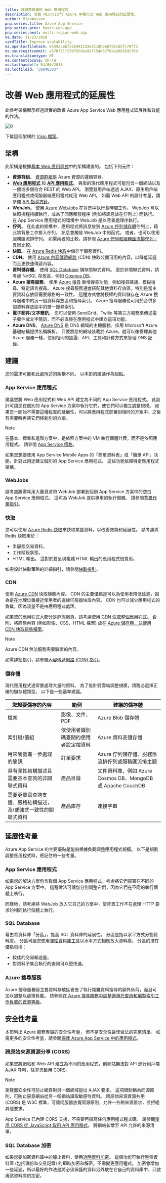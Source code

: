 ```yaml
---
title: 可調整規模的 Web 應用程式
description: 改善 Microsoft Azure 中執行之 Web 應用程式的延展性。
author: MikeWasson
pnp.series.title: Azure App Service
pnp.series.prev: basic-web-app
pnp.series.next: multi-region-web-app
ms.date: 11/23/2016
cardTitle: Improve scalability
ms.openlocfilehash: 6459acebfa25491332e2118b9e8fe51d5fc79ff3
ms.sourcegitcommit: e67b751f230792bba917754d67789a20810dc76b
ms.translationtype: HT
ms.contentlocale: zh-TW
ms.lasthandoff: 04/06/2018
ms.locfileid: "30846503"
---
```

# <a name="improve-scalability-in-a-web-application"></a>改善 Web 應用程式的延展性

此參考架構顯示經過證實的改善 Azure App Service Web 應用程式延展性和效能的作法。

![[0]][0]

下載這個架構的 [Visio 檔案][visio-download]。

## <a name="architecture"></a>架構  

此架構是根據[基本 Web 應用程式][basic-web-app]中的架構建置的。 包括下列元件：

* **資源群組**。 [資源群組][resource-group]是 Azure 資源的邏輯容器。
* **[Web 應用程式][app-service-web-app]** 和 **[API 應用程式][app-service-api-app]**。 典型的現代應用程式可能包含一個網站以及一個或多個符合 REST 的 Web API。 瀏覽器用戶端透過 AJAX、原生用戶端應用程式或伺服器端應用程式耗用 Web API。 如需 Web API 的設計考量，請參閱 [API 指導方針][api-guidance]。    
* **WebJob**。 使用 [Azure WebJobs][webjobs] 在背景中執行長時間工作。 WebJob 可以依照排程持續執行，或為了回應觸發程序 (例如將訊息放在佇列上) 而執行。 在 App Service 應用程式的環境中 WebJob 是以背景處理序執行。
* **佇列**。 在此處的架構中，應用程式將訊息放到 [Azure 佇列儲存體][queue-storage]佇列上，藉此將背景工作排入佇列。 訊息會觸發 WebJob 中的函式。 或者，也可以使用服務匯流排佇列。 如需兩者的比較，請參閱 [Azure 佇列和服務匯流排佇列 - 異同比較][queues-compared]。
* **快取**。 在 [Azure Redis 快取][azure-redis]中儲存半靜態資料。  
* <strong>CDN</strong>。 使用 [Azure 內容傳遞網路][azure-cdn] (CDN) 快取公開可用的內容，以降低延遲而且更快速傳遞內容。
* **資料儲存體**。 使用 [SQL Database][sql-db] 儲存關聯式資料。 至於非關聯式資料，請考慮 NoSQL 存放區，例如 [Cosmos DB][cosmosdb]。
* **Azure 搜尋服務**。 使用 [Azure 搜尋][azure-search] 新增搜尋功能，例如搜尋建議、模糊搜尋、特定語言搜尋。 Azure 搜尋服務通會搭配其他資料存放區，特別是當主要資料存放區需要嚴格的一致性。 這種方式會將授權的資料儲存在 Azure 搜尋服務中的另一個資料存放區和搜尋索引。 Azure 搜尋服務也可用於合併多個資料存放區中的單一搜尋索引。  
* **電子郵件/文字簡訊**。 您可以使用 SendGrid、Twilio 等第三方服務來傳送電子郵件或文字簡訊，而不必直接在應用程式中建立這項功能。
* **Azure DNS**。 [Azure DNS][azure-dns] 是 DNS 網域的主機服務，採用 Microsoft Azure 基礎結構提供名稱解析。 只要將您的網域裝載於 Azure，就可以像管理其他 Azure 服務一樣，使用相同的認證、API、工具和計費方式來管理 DNS 記錄。

## <a name="recommendations"></a>建議

您的需求可能和此處所述的架構不同。 以本節的建議作為起點。

### <a name="app-service-apps"></a>App Service 應用程式
建議您將 Web 應用程式和 Web API 建立為不同的 App Service 應用程式。 此設計可讓您在個別的 App Service 方案中執行它們，使它們可以獨立調整規模。 如果您一開始不需要這種程度的延展性，可以將應用程式部署到相同的方案中，之後有需要時再將它們移到別的方案。

> [!NOTE]
> 在基本、標準和進階方案中，是依照方案中的 VM 執行個體計費，而不是依照應用程式。 請參閱 [App Service 價格][app-service-pricing]。
> 
> 

如果您想要使用 App Service Mobile Apps 的「簡單資料表」或「簡單 API」功能，針對此用途建立個別的 App Service 應用程式。  這些功能依賴特定應用程式架構。

### <a name="webjobs"></a>WebJobs
請考慮將需耗用大量資源的 WebJob 部署到個別 App Service 方案中的空白 App Service 應用程式。 這可為 WebJob 提供專用的執行個體。 請參閱[背景作業指引][webjobs-guidance]。  

### <a name="cache"></a>快取
您可以使用 [Azure Redis 快取][azure-redis]來快取某些資料，以改善效能和延展性。 請考慮將 Redis 快取用於：

* 半靜態交易資料。
* 工作階段狀態。
* HTML 輸出。 這對於要呈現複雜 HTML 輸出的應用程式很實用。

如需設計快取策略的詳細指引，請參閱[快取指引][caching-guidance]。

### <a name="cdn"></a>CDN
使用 [Azure CDN][azure-cdn] 快取靜態內容。 CDN 的主要優點是可以為使用者降低延遲，因為是在地理位置接近使用者的邊緣伺服器快取內容。 CDN 也可以減少應用程式的負載，因為流量不是由應用程式處理。

如果您的應用程式大部分是靜態網頁，請考慮使用 [CDN 快取整個應用程式][cdn-app-service]。 否則，將靜態內容 (例如影像、CSS、HTML 檔案) 放在 [Azure 儲存體，並使用 CDN 快取這些檔案][cdn-storage-account]。

> [!NOTE]
> Azure CDN 無法服務需要驗證的內容。
> 
> 

如需詳細指引，請參閱[內容傳遞網路 (CDN) 指引][cdn-guidance]。

### <a name="storage"></a>儲存體
現代應用程式通常要處理大量的資料。 為了能針對雲端調整規模，請務必選擇正確的儲存體類型。 以下是一些基準建議。 

| 您想要儲存的內容 | 範例 | 建議的儲存體 |
| --- | --- | --- |
| 檔案 |影像、文件、PDF |Azure Blob 儲存體 |
| 索引鍵/值組 |依使用者識別碼查閱的使用者設定檔資料 |Azure 資料表儲存體 |
| 用來觸發進一步處理的簡訊 |訂單要求 |Azure 佇列儲存體、服務匯流排佇列或服務匯流排主題 |
| 具有彈性結構描述且需要基本查詢的非關聯式資料 |產品目錄 |文件資料庫，例如 Azure Cosmos DB、MongoDB 或 Apache CouchDB |
| 需要更豐富查詢支援、嚴格結構描述，及/或強式一致性的關聯式資料 |產品庫存 |連接字串 |

## <a name="scalability-considerations"></a>延展性考量

Azure App Service 的主要優點是能夠根據負載調整應用程式規模。 以下是規劃調整應用程式時，應記住的一些考量。

### <a name="app-service-app"></a>App Service 應用程式
如果您的解決方案包含數個 App Service 應用程式，考慮將它們部署在不同的 App Service 方案中。 這種做法可讓您分別調整它們，因為它們在不同的執行個體上執行。 

同樣地，請考慮將 WebJob 放入它自己的方案中，使背景工作不在處理 HTTP 要求的相同執行個體上執行。  

### <a name="sql-database"></a>SQL Database
藉由將資料庫「分區」，提高 SQL 資料庫的延展性。 分區是指以水平方式分割資料庫。 分區可讓您使用[彈性資料庫工具][sql-elastic]以水平方式相應放大資料庫。 分區的潛在優點包括：

- 較佳的交易輸送量。
- 對資料子集合執行的查詢可以更快速。

### <a name="azure-search"></a>Azure 搜尋服務
Azure 搜尋服務替主要資料存放區省去了執行複雜資料搜尋的額外負荷，而且可加以調整以處理負載。 請參閱[在 Azure 搜尋服務中調整適用於查詢和編製索引工作負載的資源等級][azure-search-scaling]。

## <a name="security-considerations"></a>安全性考量
本節列出 Azure 服務專屬的安全性考量， 但不是安全性最佳做法的完整清單。 如需更多的安全性考量，請參閱[保護 Azure App Service 中的應用程式][app-service-security]。

### <a name="cross-origin-resource-sharing-cors"></a>跨原始來源資源分享 (CORS)
如果您將網站和 Web API 建立為不同的應用程式，則網站無法對 API 進行用戶端 AJAX 呼叫，除非您啟用 CORS。

> [!NOTE]
> 瀏覽器安全性可防止網頁對另一個網域提出 AJAX 要求。 這項限制稱為同源原則，可防止惡意網站從另一個網站讀取敏感性資料。 跨原始來源資源共用 (CORS) 是 W3C 標準，可讓伺服器放寬同源原則，允許一些跨來源要求，並拒絕其他要求。
> 
> 

App Service 已內建 CORS 支援，不需要再撰寫任何應用程式程式碼。 請參閱[使用 CORS 從 JavaScript 取用 API 應用程式][cors]。 將網站新增至 API 允許的來源清單。

### <a name="sql-database-encryption"></a>SQL Database 加密
如果您要加密資料庫中的靜止資料，使用[透明資料加密][sql-encryption]。 這個功能可執行整個資料庫 (包括備份和交易記錄) 的即時加密和解密，不需變更應用程式。 加密會增加一些延遲，所以最好的作法是將必須保護的資料另外放在它自己的資料庫中，只啟用該資料庫的加密。  
  

<!-- links -->

[api-guidance]: ../../best-practices/api-design.md
[app-service-security]: /azure/app-service-web/web-sites-security
[app-service-web-app]: /azure/app-service-web/app-service-web-overview
[app-service-api-app]: /azure/app-service-api/app-service-api-apps-why-best-platform
[app-service-pricing]: https://azure.microsoft.com/pricing/details/app-service/
[azure-cdn]: https://azure.microsoft.com/services/cdn/
[azure-dns]: /azure/dns/dns-overview
[azure-redis]: https://azure.microsoft.com/services/cache/
[azure-search]: https://azure.microsoft.com/documentation/services/search/
[azure-search-scaling]: /azure/search/search-capacity-planning
[background-jobs]: ../../best-practices/background-jobs.md
[basic-web-app]: basic-web-app.md
[basic-web-app-scalability]: basic-web-app.md#scalability-considerations
[caching-guidance]: ../../best-practices/caching.md
[cdn-app-service]: /azure/app-service-web/cdn-websites-with-cdn
[cdn-storage-account]: /azure/cdn/cdn-create-a-storage-account-with-cdn
[cdn-guidance]: ../../best-practices/cdn.md
[cors]: /azure/app-service-api/app-service-api-cors-consume-javascript
[cosmosdb]: /azure/cosmos-db/
[queue-storage]: /azure/storage/storage-dotnet-how-to-use-queues
[queues-compared]: /azure/service-bus-messaging/service-bus-azure-and-service-bus-queues-compared-contrasted
[resource-group]: /azure/azure-resource-manager/resource-group-overview#resource-groups
[sql-db]: https://azure.microsoft.com/documentation/services/sql-database/
[sql-elastic]: /azure/sql-database/sql-database-elastic-scale-introduction
[sql-encryption]: https://msdn.microsoft.com/library/dn948096.aspx
[tm]: https://azure.microsoft.com/services/traffic-manager/
[visio-download]: https://archcenter.blob.core.windows.net/cdn/app-service-reference-architectures.vsdx
[web-app-multi-region]: ./multi-region.md
[webjobs-guidance]: ../../best-practices/background-jobs.md
[webjobs]: /azure/app-service/app-service-webjobs-readme
[0]: ./images/scalable-web-app.png "Azure 中 Web 應用程式的延展性改善"
